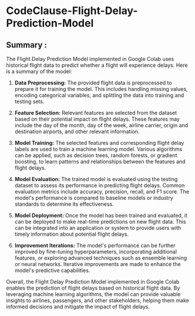 # CodeClause-Flight-Delay-Prediction-Model
## Summary :
The Flight Delay Prediction Model implemented in Google Colab uses historical flight data to predict whether a flight will experience delays. Here is a summary of the model:

1. **Data Preprocessing:** The provided flight data is preprocessed to prepare it for training the model. This includes handling missing values, encoding categorical variables, and splitting the data into training and testing sets.

2. **Feature Selection:** Relevant features are selected from the dataset based on their potential impact on flight delays. These features may include the day of the month, day of the week, airline carrier, origin and destination airports, and other relevant information.

3. **Model Training:** The selected features and corresponding flight delay labels are used to train a machine learning model. Various algorithms can be applied, such as decision trees, random forests, or gradient boosting, to learn patterns and relationships between the features and flight delays.

4. **Model Evaluation:** The trained model is evaluated using the testing dataset to assess its performance in predicting flight delays. Common evaluation metrics include accuracy, precision, recall, and F1 score. The model's performance is compared to baseline models or industry standards to determine its effectiveness.

5. **Model Deployment:** Once the model has been trained and evaluated, it can be deployed to make real-time predictions on new flight data. This can be integrated into an application or system to provide users with timely information about potential flight delays.

6. **Improvement Iterations:** The model's performance can be further improved by fine-tuning hyperparameters, incorporating additional features, or exploring advanced techniques such as ensemble learning or neural networks. Iterative improvements are made to enhance the model's predictive capabilities.

Overall, the Flight Delay Prediction Model implemented in Google Colab enables the prediction of flight delays based on historical flight data. By leveraging machine learning algorithms, the model can provide valuable insights to airlines, passengers, and other stakeholders, helping them make informed decisions and mitigate the impact of flight delays.
